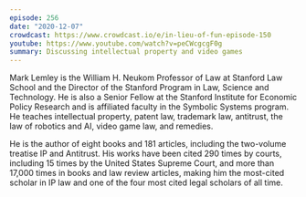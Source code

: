 ```yaml
---
episode: 256
date: "2020-12-07"
crowdcast: https://www.crowdcast.io/e/in-lieu-of-fun-episode-150
youtube: https://www.youtube.com/watch?v=peCWcgcgF0g
summary: Discussing intellectual property and video games
---
```

Mark Lemley is the William H. Neukom Professor of Law at Stanford Law School
and the Director of the Stanford Program in Law, Science and Technology.  He is
also a Senior Fellow at the Stanford Institute for Economic Policy Research and
is affiliated faculty in the Symbolic Systems program.  He teaches intellectual
property, patent law, trademark law, antitrust, the law of robotics and AI,
video game law, and remedies.

He is the author of eight books and 181 articles, including the two-volume
treatise IP and Antitrust. His works have been cited 290 times by courts,
including 15 times by the United States Supreme Court, and more than 17,000
times in books and law review articles, making him the most-cited scholar in IP
law and one of the four most cited legal scholars of all time.
